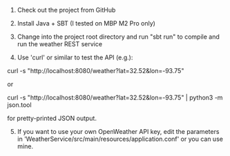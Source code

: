 1. Check out the project from GitHub

2. Install Java + SBT (I tested on MBP M2 Pro only)

3. Change into the project root directory and run "sbt run" to compile and run the weather REST service

4. Use 'curl' or similar to test the API (e.g.):
   
  curl -s "http://localhost:8080/weather?lat=32.52&lon=-93.75"

  or

  curl -s "http://localhost:8080/weather?lat=32.52&lon=-93.75" | python3 -m json.tool

  for pretty-printed JSON output.
  
5. If you want to use your own OpenWeather API key, edit the parameters in
  'WeatherService/src/main/resources/application.conf' or you can use mine.
